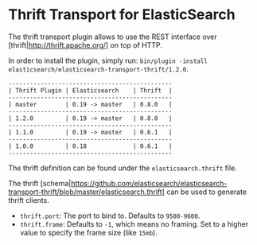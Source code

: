 Thrift Transport for ElasticSearch
==================================

The thrift transport plugin allows to use the REST interface over [thrift|http://thrift.apache.org/] on top of HTTP.

In order to install the plugin, simply run: `bin/plugin -install elasticsearch/elasticsearch-transport-thrift/1.2.0`.

    ----------------------------------------------
    | Thrift Plugin | Elasticsearch    | Thrift  |
    ----------------------------------------------
    | master        | 0.19 -> master   | 0.8.0   |
    ----------------------------------------------
    | 1.2.0         | 0.19 -> master   | 0.8.0   |
    ----------------------------------------------
    | 1.1.0         | 0.19 -> master   | 0.6.1   |
    ----------------------------------------------
    | 1.0.0         | 0.18             | 0.6.1   |
    ----------------------------------------------

The thrift definition can be found under the `elasticsearch.thrift` file.

The thrift [schema|https://github.com/elasticsearch/elasticsearch-transport-thrift/blob/master/elasticsearch.thrift] can be used to generate thrift clients.

* `thrift.port`: The port to bind to. Defaults to `9500-9600`.
* `thrift.frame`: Defaults to `-1`, which means no framing. Set to a higher value to specify the frame size (like `15mb`).

